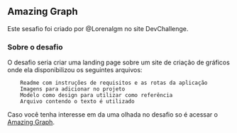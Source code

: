 ## Amazing Graph

Este sesafio foi criado por @Lorenalgm no site DevChallenge.

### Sobre o desafio
O desafio seria criar uma landing page sobre um site de criação de gráficos onde ela disponibilizou os seguintes arquivos:

		Readme com instruções de requisitos e as rotas da aplicação
		Imagens para adicionar no projeto
		Modelo como design para utilizar como referência
		Arquivo contendo o texto é utilizado

Caso você tenha interesse em da uma olhada no desafio so é acessar o [Amazing Graph](http://https://devchallenge.com.br/challenges/5ec9a7fc10e94a38493d3910/details "Amazing Graph").
